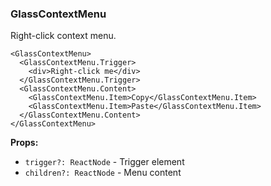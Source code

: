 ### GlassContextMenu

Right-click context menu.

```tsx
<GlassContextMenu>
  <GlassContextMenu.Trigger>
    <div>Right-click me</div>
  </GlassContextMenu.Trigger>
  <GlassContextMenu.Content>
    <GlassContextMenu.Item>Copy</GlassContextMenu.Item>
    <GlassContextMenu.Item>Paste</GlassContextMenu.Item>
  </GlassContextMenu.Content>
</GlassContextMenu>
```

**Props:**
- `trigger?: ReactNode` - Trigger element
- `children?: ReactNode` - Menu content
